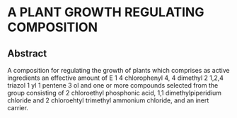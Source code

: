 # A PLANT GROWTH REGULATING COMPOSITION

## Abstract
A composition for regulating the growth of plants which comprises as active ingredients an effective amount of E 1 4 chlorophenyl 4, 4 dimethyl 2 1,2,4 triazol 1 yl 1 pentene 3 ol and one or more compounds selected from the group consisting of 2 chloroethyl phosphonic acid, 1,1 dimethylpiperidium chloride and 2 chloroehtyl trimethyl ammonium chloride, and an inert carrier.